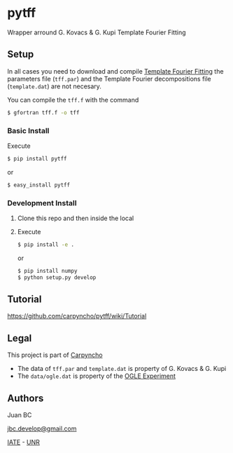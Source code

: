 # pytff
Wrapper arround G. Kovacs & G. Kupi Template Fourier Fitting

## Setup

In all cases you need to download and compile
[Template Fourier Fitting](http://www.konkoly.hu/staff/kovacs/tff.html) the
parameters file (`tff.par`) and  the Template Fourier decompositions file
(`template.dat`) are not necesary.

You can compile the `tff.f` with the command

```bash
$ gfortran tff.f -o tff
```

### Basic Install

Execute

```bash
$ pip install pytff
```

or

```bash
$ easy_install pytff
```

### Development Install

1.  Clone this repo and then inside the local
2.  Execute

    ```bash
    $ pip install -e .
    ```

    or

    ```bash
    $ pip install numpy
    $ python setup.py develop
    ```

## Tutorial

https://github.com/carpyncho/pytff/wiki/Tutorial

## Legal

This project is part of [Carpyncho](http://carpyncho.jbcabral.org)

-   The data of `tff.par` and `template.dat` is property of G. Kovacs
    & G. Kupi
-   The `data/ogle.dat` is property of the
    [OGLE Experiment](http://ogle.astrouw.edu.pl/)


## Authors

Juan BC

jbc.develop@gmail.com

[IATE](http://iate.oac.uncor.edu/) - [UNR](http://unr.edu.ar/)
